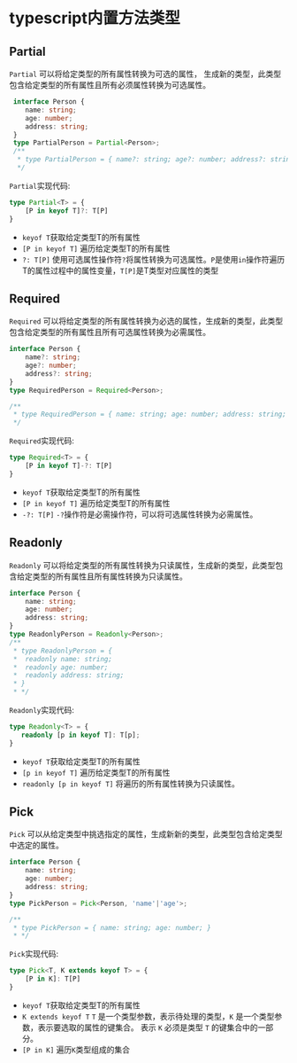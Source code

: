 # typescript内置方法类型

## Partial

`Partial` 可以将给定类型的所有属性转换为可选的属性， 生成新的类型，此类型包含给定类型的所有属性且所有必须属性转换为可选属性。

```ts
 interface Person {
    name: string;
    age: number;
    address: string;
 }
 type PartialPerson = Partial<Person>;
 /**
  * type PartialPerson = { name?: string; age?: number; address?: string; }
  */
```
`Partial`实现代码:
```ts
type Partial<T> = {
    [P in keyof T]?: T[P]
}
```
- `keyof T`获取给定类型T的所有属性
- `[P in keyof T]` 遍历给定类型T的所有属性
- `?: T[P]` 使用可选属性操作符`?`将属性转换为可选属性。`P`是使用`in`操作符遍历T的属性过程中的属性变量，`T[P]`是T类型对应属性的类型

## Required
`Required` 可以将给定类型的所有属性转换为必选的属性，生成新的类型，此类型包含给定类型的所有属性且所有可选属性转换为必需属性。

```ts
interface Person {
    name?: string;
    age?: number;
    address?: string;
}
type RequiredPerson = Required<Person>;

/**
 * type RequiredPerson = { name: string; age: number; address: string; }
 */

```
`Required`实现代码:
```ts
type Required<T> = {
    [P in keyof T]-?: T[P]
}
```
- `keyof T`获取给定类型T的所有属性
- `[P in keyof T]` 遍历给定类型T的所有属性
- `-?: T[P]` `-?`操作符是必需操作符，可以将可选属性转换为必需属性。

## Readonly
`Readonly` 可以将给定类型的所有属性转换为只读属性，生成新的类型，此类型包含给定类型的所有属性且所有属性转换为只读属性。
```ts
interface Person {
    name: string;
    age: number;
    address: string;
}
type ReadonlyPerson = Readonly<Person>;
/**
 * type ReadonlyPerson = { 
 *  readonly name: string; 
 *  readonly age: number; 
 *  readonly address: string; 
 * }
 * */
```
`Readonly`实现代码:
```ts
type Readonly<T> = {
   readonly [p in keyof T]: T[p];
}
```
- `keyof T`获取给定类型T的所有属性
- `[p in keyof T]` 遍历给定类型T的所有属性
- `readonly [p in keyof T]` 将遍历的所有属性转换为只读属性。

## Pick
`Pick` 可以从给定类型中挑选指定的属性，生成新新的类型，此类型包含给定类型中选定的属性。
```ts
interface Person {
    name: string;
    age: number;
    address: string;
}
type PickPerson = Pick<Person, 'name'|'age'>;

/**
 * type PickPerson = { name: string; age: number; }
 * */
```
`Pick`实现代码:
```ts
type Pick<T, K extends keyof T> = {
    [P in K]: T[P]
}
```
- `keyof T`获取给定类型T的所有属性
- `K extends keyof T` `T` 是一个类型参数，表示待处理的类型，`K` 是一个类型参数，表示要选取的属性的键集合。 表示 `K` 必须是类型 `T` 的键集合中的一部分。
- `[P in K]` 遍历`K`类型组成的集合
